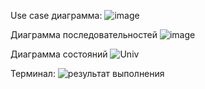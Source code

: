 Use case диаграмма:
![image](https://github.com/CooIDragon/mispis/assets/90614965/19abc268-68bc-4790-a067-e2fdb45ee106)


Диаграмма последовательностей
![image](https://github.com/CooIDragon/mispis/assets/90614965/64e459ac-afed-4b90-b16d-763159c38f9a)


Диаграмма состояний
![Univ](lab10-master/pictures/state.png)

Терминал:
![результат выполнения](https://github.com/CooIDragon/mispis/assets/90614965/e2a3f765-9d21-485a-ae47-bd216cc2a686)
